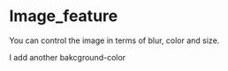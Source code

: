 # Image_feature
You can control the image in terms of blur, color and size.

I add another bakcground-color
